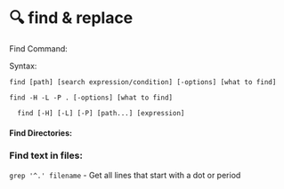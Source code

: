 # 🔍 find & replace

Find Command:

Syntax:

`find [path] [search expression/condition] [-options] [what to find]`

`find -H -L -P . [-options] [what to find]`

```
  find [-H] [-L] [-P] [path...] [expression]
```

#### Find Directories:

### Find text in files:

`grep '^.' filename` - Get all lines that start with a dot or period
